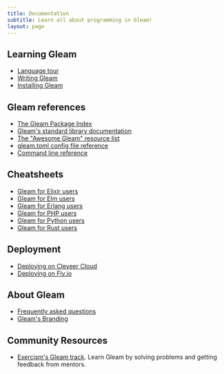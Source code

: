 ```yaml
---
title: Documentation
subtitle: Learn all about programming in Gleam!
layout: page
---
```


## Learning Gleam

- [Language tour](https://tour.gleam.run)
- [Writing Gleam](/writing-gleam)
- [Installing Gleam](/getting-started/installing)

## Gleam references

- [The Gleam Package Index](https://packages.gleam.run)
- [Gleam's standard library documentation](https://hexdocs.pm/gleam_stdlib/)
- [The "Awesome Gleam" resource list](https://github.com/gleam-lang/awesome-gleam)
- [gleam.toml config file reference](/writing-gleam/gleam-toml)
- [Command line reference](/writing-gleam/command-line-reference)

## Cheatsheets

- [Gleam for Elixir users](/cheatsheets/gleam-for-elixir-users)
- [Gleam for Elm users](/cheatsheets/gleam-for-elm-users)
- [Gleam for Erlang users](/cheatsheets/gleam-for-erlang-users)
- [Gleam for PHP users](/cheatsheets/gleam-for-php-users)
- [Gleam for Python users](/cheatsheets/gleam-for-python-users)
- [Gleam for Rust users](/cheatsheets/gleam-for-rust-users)

## Deployment

- [Deploying on Cleveer Cloud](https://github.com/davlgd/gleam-demo)
- [Deploying on Fly.io](/deployment/fly)

## About Gleam

- [Frequently asked questions](/frequently-asked-questions)
- [Gleam's Branding](/branding)

## Community Resources

- [Exercism's Gleam track](https://exercism.org/tracks/gleam). Learn Gleam by
  solving problems and getting feedback from mentors.
